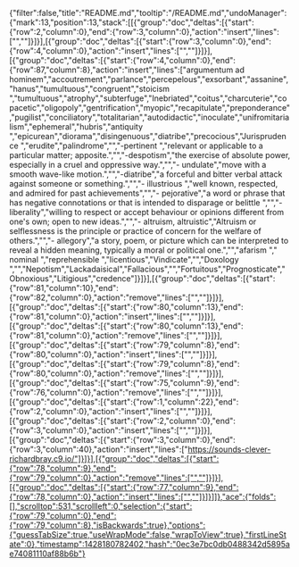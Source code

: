 {"filter":false,"title":"README.md","tooltip":"/README.md","undoManager":{"mark":13,"position":13,"stack":[[{"group":"doc","deltas":[{"start":{"row":2,"column":0},"end":{"row":3,"column":0},"action":"insert","lines":["",""]}]}],[{"group":"doc","deltas":[{"start":{"row":3,"column":0},"end":{"row":4,"column":0},"action":"insert","lines":["",""]}]}],[{"group":"doc","deltas":[{"start":{"row":4,"column":0},"end":{"row":87,"column":8},"action":"insert","lines":["argumentum ad hominem","accoutrement","parlance","percepelous","exsorbant","assanine","hanus","tumultuous","congruent","stoicism ","tumultuous","atrophy","subterfuge","Inebriated","coitus","charcuterie","copacetic","oligopoly","gentrification","myopic","recapitulate","preponderance","pugilist","conciliatory","totalitarian","autodidactic","inoculate","unifromitarialism","ephemeral","hubris","antiquity ","epicurean","diorama","disingenuous","diatribe","precocious","Jurisprudence ","erudite","palindrome","","-pertinent ","relevant or applicable to a particular matter; apposite.","","-despotism","the exercise of absolute power, especially in a cruel and oppressive way.","","- undulate","move with a smooth wave-like motion.","","-diatribe","a forceful and bitter verbal attack against someone or something.","","- illustrious ","well known, respected, and admired for past achievements","","- pejorative","a word or phrase that has negative connotations or that is intended to disparage or belittle ","","- liberality","willing to respect or accept behaviour or opinions different from one's own; open to new ideas.","","- altruism, altruistic","Altruism or selflessness is the principle or practice of concern for the welfare of others.","","- allegory","a story, poem, or picture which can be interpreted to reveal a hidden meaning, typically a moral or political one.","","afarism "," nominal ","reprehensible ","licentious","Vindicate","","Doxology ","","Nepotism","Lackadaisical","Fallacious","","Fortuitous","Prognosticate","Obnoxious","Litigious","credence"]}]}],[{"group":"doc","deltas":[{"start":{"row":81,"column":10},"end":{"row":82,"column":0},"action":"remove","lines":["",""]}]}],[{"group":"doc","deltas":[{"start":{"row":80,"column":13},"end":{"row":81,"column":0},"action":"insert","lines":["",""]}]}],[{"group":"doc","deltas":[{"start":{"row":80,"column":13},"end":{"row":81,"column":0},"action":"remove","lines":["",""]}]}],[{"group":"doc","deltas":[{"start":{"row":79,"column":8},"end":{"row":80,"column":0},"action":"insert","lines":["",""]}]}],[{"group":"doc","deltas":[{"start":{"row":79,"column":8},"end":{"row":80,"column":0},"action":"remove","lines":["",""]}]}],[{"group":"doc","deltas":[{"start":{"row":75,"column":9},"end":{"row":76,"column":0},"action":"remove","lines":["",""]}]}],[{"group":"doc","deltas":[{"start":{"row":1,"column":22},"end":{"row":2,"column":0},"action":"insert","lines":["",""]}]}],[{"group":"doc","deltas":[{"start":{"row":2,"column":0},"end":{"row":3,"column":0},"action":"insert","lines":["",""]}]}],[{"group":"doc","deltas":[{"start":{"row":3,"column":0},"end":{"row":3,"column":40},"action":"insert","lines":["https://sounds-clever-richardbray.c9.io/"]}]}],[{"group":"doc","deltas":[{"start":{"row":78,"column":9},"end":{"row":79,"column":0},"action":"remove","lines":["",""]}]}],[{"group":"doc","deltas":[{"start":{"row":77,"column":9},"end":{"row":78,"column":0},"action":"insert","lines":["",""]}]}]]},"ace":{"folds":[],"scrolltop":531,"scrollleft":0,"selection":{"start":{"row":79,"column":0},"end":{"row":79,"column":8},"isBackwards":true},"options":{"guessTabSize":true,"useWrapMode":false,"wrapToView":true},"firstLineState":0},"timestamp":1428180782402,"hash":"0ec3e7bc0db0488342d5895ae74081110af88b6b"}